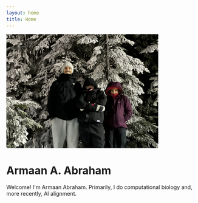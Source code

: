 ```yaml
---
layout: home
title: Home
---
```


<img src="/assets/images/family-lg.png" alt="" class="profile-image" style="max-width: 400px;">
<h1>Armaan A. Abraham</h1>
<p>
Welcome! I'm Armaan Abraham. Primarily, I do computational biology and, more
recently, AI alignment.
</p>